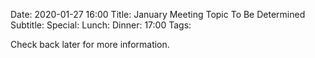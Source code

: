 Date: 2020-01-27 16:00
Title: January Meeting Topic To Be Determined
Subtitle: 
Special: 
Lunch:
Dinner: 17:00
Tags: 

Check back later for more information.
